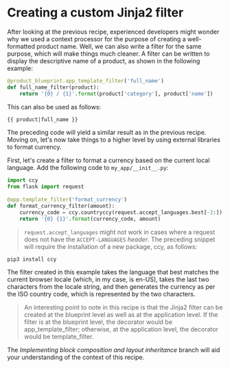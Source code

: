 # Creating a custom Jinja2 filter

After looking at the previous recipe, experienced developers might wonder why we used a context processor for the purpose of creating a well-formatted product name. Well, we can also write a filter for the same purpose, which will make things much cleaner. A filter can be written to display the descriptive name of a product, as shown in the following example:

```python
@product_blueprint.app_template_filter('full_name') 
def full_name_filter(product): 
    return '{0} / {1}'.format(product['category'], product['name'])
```

This can also be used as follows:

```html
{{ product|full_name }} 
```

The preceding code will yield a similar result as in the previous recipe. Moving on, let's now take things to a higher level by using external libraries to format currency.

First, let's create a filter to format a currency based on the current local language. Add the following code to `my_app/__init__.py`:

```python
import ccy 
from flask import request 
 
@app.template_filter('format_currency') 
def format_currency_filter(amount): 
    currency_code = ccy.countryccy(request.accept_languages.best[-2:]) 
    return '{0} {1}'.format(currency_code, amount)
```

> `request.accept_languages` might not work in cases where a request does not have the `ACCEPT-LANGUAGES` *header*. The preceding snippet will require the installation of a new package, ccy, as follows:

```bash
pip3 install ccy
```

The filter created in this example takes the language that best matches the current browser locale (which, in my case, is en-US), takes the last two characters from the locale string, and then generates the currency as per the ISO country code, which is represented by the two characters.

> An interesting point to note in this recipe is that the Jinja2 filter can be created at the blueprint level as well as at the application level. If the filter is at the blueprint level, the decorator would be app_template_filter; otherwise, at the application level, the decorator would be template_filter.

The *Implementing block composition and layout inheritance* branch will aid your understanding of the context of this recipe.
